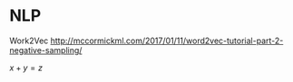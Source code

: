 # NLP


Work2Vec http://mccormickml.com/2017/01/11/word2vec-tutorial-part-2-negative-sampling/

$x+y=z$
